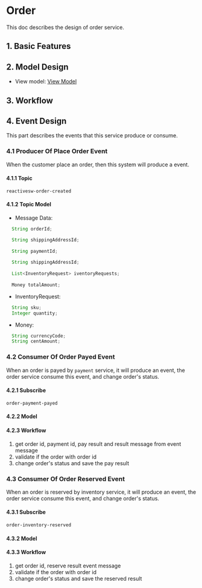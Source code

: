 # Order
This doc describes the design of order service.

## 1. Basic Features


## 2. Model Design
- View model: [View Model](./api.md)

## 3. Workflow

## 4. Event Design
This part describes the events that this service produce or consume.

### 4.1 Producer Of Place Order Event
When the customer place an order, then this system will produce a event.
#### 4.1.1  Topic
`reactivesw-order-created`
#### 4.1.2 Topic Model
- Message Data:
```java
  String orderId;

  String shippingAddressId;
  
  String paymentId;
  
  String shippingAddressId;
  
  List<InventoryRequest> iventoryRequests;
  
  Money totalAmount;
```
- InventoryRequest:
```java
  String sku;
  Integer quantity;
```
- Money:
```java
  String currencyCode;
  String centAmount;
```

### 4.2 Consumer Of Order Payed Event
When an order is payed by `payment` service, it will produce an event, the order service consume this event, and change order's status.
#### 4.2.1 Subscribe
`order-payment-payed`
#### 4.2.2 Model

#### 4.2.3 Workflow
1. get order id, payment id, pay result and result message from event message
2. validate if the order with order id
3. change order's status and save the pay result

### 4.3 Consumer Of Order Reserved Event
When an order is reserved by inventory service, it will produce an event, the order service consume this event, and change order's status.
#### 4.3.1 Subscribe
`order-inventory-reserved`
#### 4.3.2 Model

#### 4.3.3 Workflow
1. get order id, reserve result event message
2. validate if the order with order id
3. change order's status and save the reserved result
